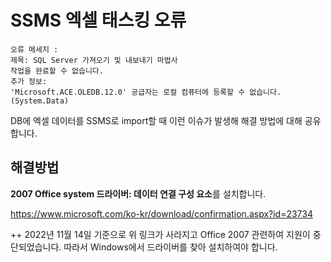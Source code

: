 # SSMS 엑셀 태스킹 오류

```
오류 메세지 : 
제목: SQL Server 가져오기 및 내보내기 마법사
작업을 완료할 수 없습니다.
추가 정보:
'Microsoft.ACE.OLEDB.12.0' 공급자는 로컬 컴퓨터에 등록할 수 없습니다. (System.Data)
```

DB에 엑셀 데이터를 SSMS로 import할 때 이런 이슈가 발생해 해결 방법에 대해 공유합니다.

## 해결방법

**2007 Office system 드라이버: 데이터 연결 구성 요소**를 설치합니다.

https://www.microsoft.com/ko-kr/download/confirmation.aspx?id=23734

++ 2022년 11월 14일 기준으로 위 링크가 사라지고 Office 2007 관련하여 지원이 중단되었습니다. 따라서 Windows에서 드라이버를 찾아 설치하여야 합니다.
